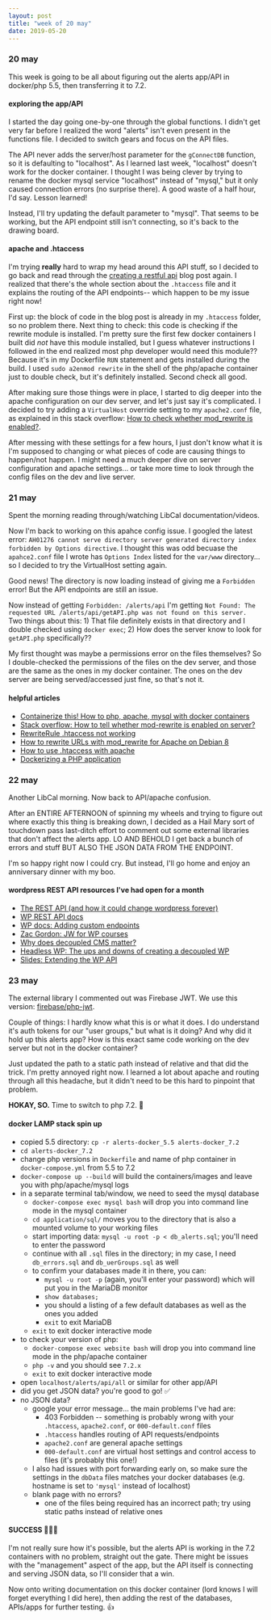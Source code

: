 ```yaml
---
layout: post
title: "week of 20 may"
date: 2019-05-20
---
```


### 20 may

This week is going to be all about figuring out the alerts app/API in docker/php 5.5, then transferring it to 7.2. 

#### exploring the app/API

I started the day going one-by-one through the global functions. I didn't get very far before I realized the word "alerts" isn't even present in the functions file. I decided to switch gears and focus on the API files.

The API never adds the server/host parameter for the `gConnectDB` function, so it is defaulting to "localhost". As I learned last week, "localhost" doesn't work for the docker container. I thought I was being clever by trying to rename the docker mysql service "localhost" instead of "mysql," but it only caused connection errors (no surprise there). A good waste of a half hour, I'd say. Lesson learned!

Instead, I'll try updating the default parameter to "mysql". That seems to be working, but the API endpoint still isn't connecting, so it's back to the drawing board.

#### apache and .htaccess

I'm trying **really** hard to wrap my head around this API stuff, so I decided to go back and read through the [creating a restful api](http://coreymaynard.com/blog/creating-a-restful-api-with-php/) blog post again. I realized that there's the whole section about the `.htaccess` file and it explains the routing of the API endpoints-- which happen to be my issue right now!

First up: the block of code in the blog post is already in my `.htaccess` folder, so no problem there. Next thing to check: this code is checking if the rewrite module is installed. I'm pretty sure the first few docker containers I built did *not* have this module installed, but I guess whatever instructions I followed in the end realized most php developer would need this module?? Because it's in my Dockerfile `RUN` statement and gets installed during the build. I used `sudo a2enmod rewrite` in the shell of the php/apache container just to double check, but it's definitely installed. Second check all good.

After making sure those things were in place, I started to dig deeper into the apache configuration on our dev server, and let's just say it's complicated. I decided to try adding a `VirtualHost` override setting to my `apache2.conf` file, as explained in this stack overflow: [How to check whether mod_rewrite is enabled?](https://stackoverflow.com/questions/7337724/how-to-check-whether-mod-rewrite-is-enable-on-server). 

After messing with these settings for a few hours, I just don't know what it is I'm supposed to changing or what pieces of code are causing things to happen/not happen. I might need a much deeper dive on server configuration and apache settings... or take more time to look through the config files on the dev and live server. 

### 21 may

Spent the morning reading through/watching LibCal documentation/videos. 

Now I'm back to working on this apahce config issue. I googled the latest error: `AH01276 cannot serve directory server generated directory index forbidden by Options directive`. I thought this was odd becuase the `apahce2.conf` file I wrote has `Options Index` listed for the `var/www` directory... so I decided to try the VirtualHost setting again. 

Good news! The directory is now loading instead of giving me a `Forbidden` error! But the API endpoints are still an issue.

Now instead of getting `Forbidden: /alerts/api` I'm getting `Not Found: The requested URL /alerts/api/getAPI.php was not found on this server.` Two things about this: 1) That file definitely exists in that directory and I double checked using `docker exec`; 2) How does the server know to look for `getAPI.php` specifically??

My first thought was maybe a permissions error on the files themselves? So I double-checked the permissions of the files on the dev server, and those are the same as the ones in my docker container. The ones on the dev server are being served/accessed just fine, so that's not it.

#### helpful articles

- [Containerize this! How to php, apache, mysql with docker containers](https://www.cloudreach.com/blog/containerize-this-php-apache-mysql-within-docker-containers/)
- [Stack overflow: How to tell whether mod-rewrite is enabled on server?](https://stackoverflow.com/questions/7337724/how-to-check-whether-mod-rewrite-is-enable-on-server)
- [RewriteRule .htaccess not working](https://stackoverflow.com/questions/25300848/rewriterule-htaccess-not-working)
- [How to rewrite URLs with mod_rewrite for Apache on Debian 8](https://www.digitalocean.com/community/tutorials/how-to-rewrite-urls-with-mod_rewrite-for-apache-on-debian-8)
- [How to use .htaccess with apache](https://hostpresto.com/community/tutorials/how-to-use-htaccess-with-apache/)
- [Dockerizing a PHP application](https://semaphoreci.com/community/tutorials/dockerizing-a-php-application)

### 22 may

Another LibCal morning. Now back to API/apache confusion.

After an ENTIRE AFTERNOON of spinning my wheels and trying to figure out where exactly this thing is breaking down, I decided as a Hail Mary sort of touchdown pass last-ditch effort to comment out some external libraries that don't affect the alerts app. LO AND BEHOLD I get back a bunch of errors and stuff BUT ALSO THE JSON DATA FROM THE ENDPOINT. 

I'm so happy right now I could cry. But instead, I'll go home and enjoy an anniversary dinner with my boo.

#### wordpress REST API resources I've had open for a month

- [The REST API (and how it could change wordpress forever)](https://premium.wpmudev.org/blog/wordpress-rest-api/)
- [WP REST API docs](https://developer.wordpress.com/docs/api/)
- [WP docs: Adding custom endpoints](https://developer.wordpress.org/rest-api/extending-the-rest-api/adding-custom-endpoints/)
- [Zac Gordon: JW for WP courses](https://javascriptforwp.com/product-category/courses/)
- [Why does decoupled CMS matter?](https://pantheon.io/decoupled-cms)
- [Headless WP: The ups and downs of creating a decoupled WP](https://www.smashingmagazine.com/2018/10/headless-wordpress-decoupled/)
- [Slides: Extending the WP API](https://timothybjacobs.com/wp-content/uploads/2017/08/Extending-WP-API-1.pdf)

### 23 may

The external library I commented out was Firebase JWT. We use this version: [firebase/php-jwt](https://github.com/firebase/php-jwt).

Couple of things: I hardly know what this is or what it does. I do understand it's auth tokens for our "user groups," but what is it doing? And why did it hold up this alerts app? How is this exact same code working on the dev server but not in the docker container?

Just updated the path to a static path instead of relative and that did the trick. I'm pretty annoyed right now. I learned a lot about apache and routing through all this headache, but it didn't need to be this hard to pinpoint that problem.

**HOKAY, SO.** Time to switch to php 7.2. :tada:

#### docker LAMP stack spin up

* copied 5.5 directory: `cp -r alerts-docker_5.5 alerts-docker_7.2`
* `cd alerts-docker_7.2`
* change php versions in `Dockerfile` and name of php container in `docker-compose.yml` from 5.5 to 7.2
* `docker-compose up --build` will build the containers/images and leave you with php/apache/mysql logs
* in a separate terminal tab/window, we need to seed the mysql database
  * `docker-compose exec mysql bash` will drop you into command line mode in the mysql container
  * `cd application/sql/` moves you to the directory that is also a mounted volume to your working files
  * start importing data: `mysql -u root -p < db_alerts.sql`; you'll need to enter the password
  * continue with all `.sql` files in the directory; in my case, I need `db_errors.sql` and `db_uerGroups.sql` as well
  * to confirm your databases made it in there, you can:
    * `mysql -u root -p` (again, you'll enter your password) which will put you in the MariaDB monitor
    * `show databases;`
    * you should a listing of a few default databases as well as the ones you added
    * `exit` to exit MariaDB
  * `exit` to exit docker interactive mode
* to check your version of php:
  * `docker-compose exec website bash` will drop you into command line mode in the php/apache container
  * `php -v` and you should see `7.2.x`
  * `exit` to exit docker interactive mode
* open `localhost/alerts/api/all` or similar for other app/API
* did you get JSON data? you're good to go! :white_check_mark:
* no JSON data? 
  * google your error message... the main problems I've had are:
    * 403 Forbidden -- something is probably wrong with your `.htaccess`, `apache2.conf`, or `000-default.conf` files
    * `.htaccess` handles routing of API requests/endpoints
    * `apache2.conf` are general apache settings
    * `000-default.conf` are virtual host settings and control access to files (it's probably this one!)
  *  I also had issues with port forwarding early on, so make sure the settings in the `dbData` files matches your docker databases (e.g. hostname is set to `'mysql'` instead of localhost)
  * blank page with no errors?
    * one of the files being required has an incorrect path; try using static paths instead of relative ones

#### SUCCESS :tada::tada::tada:

I'm not really sure how it's possible, but the alerts API is working in the 7.2 containers with no problem, straight out the gate. There might be issues with the "management" aspect of the app, but the API itself is connecting and serving JSON data, so I'll consider that a win.

Now onto writing documentation on this docker container (lord knows I will forget everything I did here), then adding the rest of the databases, APIs/apps for further testing. :+1:

